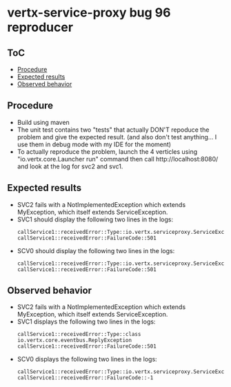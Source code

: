 # vertx-service-proxy bug 96 reproducer

## ToC

- [Procedure](#procedure)
- [Expected results](#expected-results)
- [Observed behavior](#observed-behavior)


## Procedure

- Build using maven
- The unit test contains two "tests" that actually DON'T repoduce the problem and give the expected result. (and also don't test anything... I use them in debug mode with my IDE for the moment)
- To actually reproduce the problem, launch the 4 verticles using  "io.vertx.core.Launcher run" command then call http://localhost:8080/ and look at the log for svc2 and svc1.

## Expected results

- SVC2 fails with a NotImplementedException which extends MyException, which itself extends ServiceException.
- SVC1 should display the following two lines in the logs:
  ```
  callService1::receivedError::Type::io.vertx.serviceproxy.ServiceException
  callService1::receivedError::FailureCode::501
  ```
- SCV0 should display the following two lines in the logs:
  ```
  callService1::receivedError::Type::io.vertx.serviceproxy.ServiceException
  callService1::receivedError::FailureCode::501
  ```
## Observed behavior

- SVC2 fails with a NotImplementedException which extends MyException, which itself extends ServiceException.
- SVC1 displays the following two lines in the logs:
  ```
  callService1::receivedError::Type::class io.vertx.core.eventbus.ReplyException
  callService1::receivedError::FailureCode::501
  ```
- SCV0 displays the following two lines in the logs:
  ```
  callService1::receivedError::Type::io.vertx.serviceproxy.ServiceException
  callService1::receivedError::FailureCode::-1
  ```